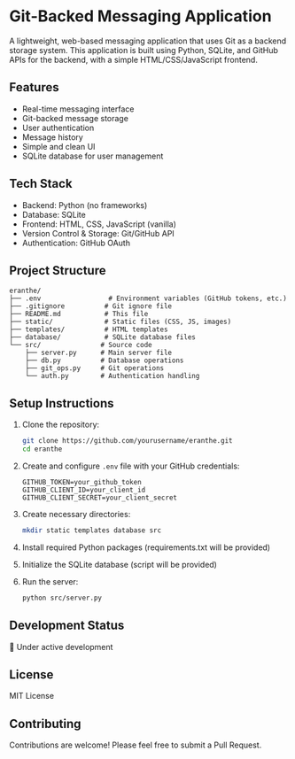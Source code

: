 # Git-Backed Messaging Application

A lightweight, web-based messaging application that uses Git as a backend storage system. This application is built using Python, SQLite, and GitHub APIs for the backend, with a simple HTML/CSS/JavaScript frontend.

## Features

- Real-time messaging interface
- Git-backed message storage
- User authentication
- Message history
- Simple and clean UI
- SQLite database for user management

## Tech Stack

- Backend: Python (no frameworks)
- Database: SQLite
- Frontend: HTML, CSS, JavaScript (vanilla)
- Version Control & Storage: Git/GitHub API
- Authentication: GitHub OAuth

## Project Structure

```
eranthe/
├── .env                 # Environment variables (GitHub tokens, etc.)
├── .gitignore          # Git ignore file
├── README.md           # This file
├── static/             # Static files (CSS, JS, images)
├── templates/          # HTML templates
├── database/           # SQLite database files
└── src/               # Source code
    ├── server.py      # Main server file
    ├── db.py          # Database operations
    ├── git_ops.py     # Git operations
    └── auth.py        # Authentication handling
```

## Setup Instructions

1. Clone the repository:
   ```bash
   git clone https://github.com/yourusername/eranthe.git
   cd eranthe
   ```

2. Create and configure `.env` file with your GitHub credentials:
   ```
   GITHUB_TOKEN=your_github_token
   GITHUB_CLIENT_ID=your_client_id
   GITHUB_CLIENT_SECRET=your_client_secret
   ```

3. Create necessary directories:
   ```bash
   mkdir static templates database src
   ```

4. Install required Python packages (requirements.txt will be provided)

5. Initialize the SQLite database (script will be provided)

6. Run the server:
   ```bash
   python src/server.py
   ```

## Development Status

🚧 Under active development

## License

MIT License

## Contributing

Contributions are welcome! Please feel free to submit a Pull Request.
